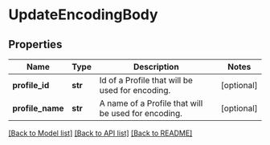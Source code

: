 # UpdateEncodingBody

## Properties
Name | Type | Description | Notes
------------ | ------------- | ------------- | -------------
**profile_id** | **str** | Id of a Profile that will be used for encoding. | [optional] 
**profile_name** | **str** | A name of a Profile that will be used for encoding. | [optional] 

[[Back to Model list]](../README.md#documentation-for-models) [[Back to API list]](../README.md#documentation-for-api-endpoints) [[Back to README]](../README.md)


